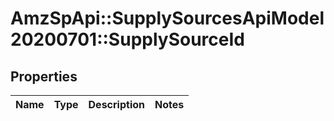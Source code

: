 # AmzSpApi::SupplySourcesApiModel20200701::SupplySourceId

## Properties
Name | Type | Description | Notes
------------ | ------------- | ------------- | -------------

